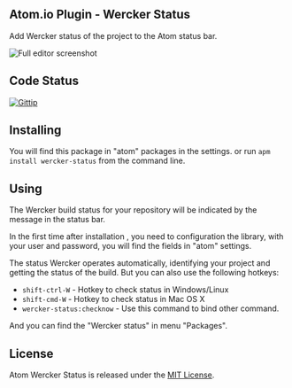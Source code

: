 ## Atom.io Plugin - Wercker Status

Add Wercker status of the project to the Atom status bar.

![Full editor screenshot](https://raw.github.com/felipefdl/wercker-status/master/screenshots/full_editor.png)

## Code Status

[![Gittip](http://img.shields.io/gittip/felipefdl.svg)](https://www.gittip.com/felipefdl)

## Installing
You will find this package in "atom" packages in the settings.
or run `apm install wercker-status` from the command line.

## Using
The Wercker build status for your repository will be indicated by the message in the status bar.

In the first time after installation , you need to configuration the library, with your user and password, you will find the fields in "atom" settings.

The status Wercker operates automatically, identifying your project and getting the status of the build. But you can also use the following hotkeys:
* `shift-ctrl-W` - Hotkey to check status in Windows/Linux
* `shift-cmd-W` - Hotkey to check status in Mac OS X
* `wercker-status:checknow` - Use this command to bind other command.

And you can find the "Wercker status" in  menu "Packages".

## License

Atom Wercker Status is released under the [MIT License](https://github.com/felipefdl/wercker-status/blob/master/LICENSE.md).
